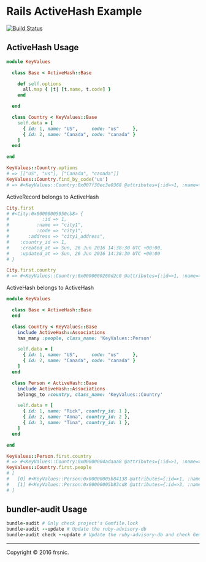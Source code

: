 # Rails ActiveHash Example
[![Build Status](https://travis-ci.org/frsnic/active-hash-example.svg?branch=master)](https://travis-ci.org/frsnic/active-hash-example)

## ActiveHash Usage
```ruby
module KeyValues

  class Base < ActiveHash::Base

    def self.options
      all.map { |t| [t.name, t.code] }
    end

  end

  class Country < KeyValues::Base
    self.data = [
      { id: 1, name: "US",     code: "us"     },
      { id: 2, name: "Canada", code: "canada" }
    ]
  end

end

KeyValues::Country.options
# => [["US", "us"], ["Canada", "canada"]]
KeyValues::Country.find_by_code('us')
# => #<KeyValues::Country:0x007f30ec3e0368 @attributes={:id=>1, :name=>"US", :code=>"us"}>
```

ActiveRecord belongs to ActiveHash
```ruby
City.first
# #<City:0x00000005950cb8> {
#            :id => 1,
#          :name => "city1",
#          :code => "city1",
#       :address => "city1_address",
#    :country_id => 1,
#    :created_at => Sun, 26 Jun 2016 14:38:30 UTC +00:00,
#    :updated_at => Sun, 26 Jun 2016 14:38:30 UTC +00:00
# }

City.first.country
# => #<KeyValues::Country:0x0000000260d2c0 @attributes={:id=>1, :name=>"US", :code=>"us"}>
```
ActiveHash belongs to ActiveHash
```ruby
module KeyValues

  class Base < ActiveHash::Base
  end

  class Country < KeyValues::Base
    include ActiveHash::Associations
    has_many :people, class_name: 'KeyValues::Person'

    self.data = [
      { id: 1, name: "US",     code: "us"     },
      { id: 2, name: "Canada", code: "canada" }
    ]
  end

  class Person < ActiveHash::Base
    include ActiveHash::Associations
    belongs_to :country, class_name: 'KeyValues::Country'

    self.data = [
      { id: 1, name: "Rick", country_id: 1 },
      { id: 2, name: "Anna", country_id: 2 },
      { id: 3, name: "Tina", country_id: 1 },
    ]
  end

end

KeyValues::Person.first.country
# => #<KeyValues::Country:0x00000004adaaa8 @attributes={:id=>1, :name=>"US", :code=>"us"}>
KeyValues::Country.first.people
# [
#   [0] #<KeyValues::Person:0x00000005b84138 @attributes={:id=>1, :name=>"Rick", :country_id=>1}>,
#   [1] #<KeyValues::Person:0x00000005b83cd8 @attributes={:id=>3, :name=>"Tina", :country_id=>1}>
# ]

```

## bundler-audit Usage

```ruby
bundle-audit # Only check project's Gemfile.lock
bundle-audit --update # Update the ruby-advisory-db
bundle-audit check --update # Update the ruby-advisory-db and check Gemfile.lock
```

--------------------------
Copyright © 2016 frsnic.
